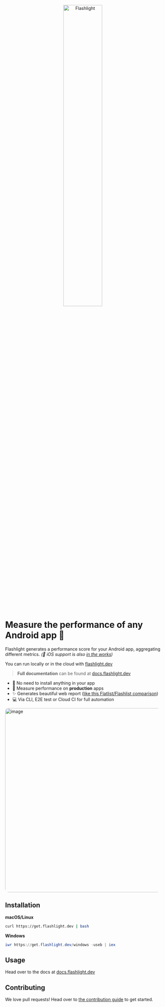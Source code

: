 <p align="center">
  <img src="./website/static/img/logo-black.svg" alt="Flashlight" width="50%" ><br />
</p>

# Measure the performance of any Android app 🔦

Flashlight generates a performance score for your Android app, aggregating different metrics. _(📱 iOS support is also [in the works](https://github.com/bamlab/flashlight/issues))_

You can run locally or in the cloud with [flashlight.dev](https://flashlight.dev/)

> **Full documentation** can be found at [docs.flashlight.dev](https://docs.flashlight.dev)

- 🙅 No need to install anything in your app
- 🚀 Measure performance on **production** apps
- ✨ Generates beautiful web report ([like this Flatlist/Flashlist comparison](https://docs.flashlight.dev/examples/flashlist/report.html))
- 💻 Via CLI, E2E test or Cloud CI for full automation

<img width="596" alt="image" src="https://github.com/bamlab/flashlight/assets/4534323/82e107f4-8682-4c77-ab18-985fa1b8c2d1" style="border-radius: 10px">

## Installation

**macOS/Linux**

```bash
curl https://get.flashlight.dev | bash
```

**Windows**

```powershell
iwr https://get.flashlight.dev/windows -useb | iex
```

## Usage

Head over to the docs at [docs.flashlight.dev](https://docs.flashlight.dev)

## Contributing

We love pull requests! Head over to [the contribution guide](./CONTRIBUTING.md) to get started.
